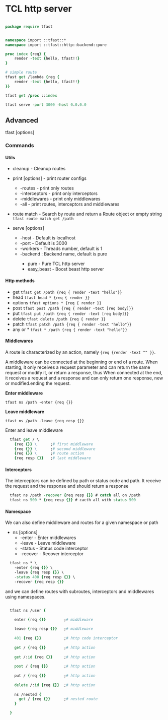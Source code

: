 # TCL http server


```tcl

package require tfast


namespace import ::tfast::*
namespace import ::tfast::http::backend::pure

proc index {req} {
    render -text {hello, tfast!!}
}

# simple route
tfast get /lambda {req {
    render -text {hello, tfast!!}
}}

tfast get /proc ::index

tfast serve -port 3000 -host 0.0.0.0

```


## Advanced

tfast <cmd> [options]

### Commands

#### Utils

* cleanup - Cleanup routes

* print [options] - print router configs
  * -routes - print only routes
  * -interceptors - print only interceptors
  * -middlewares - print only middlewares
  * -all - print routes, interceptors and middlewares

* route match <method> <path> - Search by route and return a Route object or empty string
  `tfast route match get /path`

* serve [options] 
  * -host - Default is localhost
  * -port - Default is 3000
  * -workers - Threads number, default is 1
  * -backend <backend-name>: Backend name, default is pure
    * pure - Pure TCL http server
    * easy_beast - Boost beast http server


#### Http methods

* get
    `tfast get /path {req { render -text "hello"}}`
* head
    `tfast head * {req { render }}`
* options
    `tfast options * {req { render }}`
* post
    `tfast post /path {req { render -text [req body]}}`
* put
    `tfast put /path {req { render -text [req body]}}`
* delete
    `tfast delete /path {req { render }}`
* patch
    `tfast patch /path {req { render -text "hello"}}`
* any or *
    `tfast * /path {req { render -text "hello"}}`

#### Middlewares

A route is characterized by an action, namely `{req {render -text "" }}`. 

A middleware can be connected at the beginning or end of a route. 
When starting, it only receives a request parameter and can return the same request or modify it, or return a response, thus 
When connected at the end, it receives a request and a response and can only return one response, new or modified.ending the request.

**Enter middleware**

`tfast ns /path -enter {req {}}`

**Leave middleware**

`tfast ns /path -leave {req resp {}}`

Enter and leave middleware

```tcl
  tfast get / \
    {req {}} \      ;# first middleware
    {req {}} \      ;# second middleware
    {req {}} \      ;# route action
    {req resp {}}   ;# last middleware
```

#### Interceptors


The interceptors can be defined by path or status code and path. It receive the request and the response and should return a response

```tcl
  tfast ns /path -recover {req resp {}} # catch all on /path
  tfast ns 500 * {req resp {}} # cacth all with status 500
```

#### Namespace

We can also define middleware and routes for a given namespace or path

* ns [options]
  * -enter - Enter middlewares
  * -leave - Leave middleware
  * -status - Status code interceptor
  * -recover - Recover interceptor

```tcl
  tfast ns * \
    -enter {req {}} \
    -leave {req resp {}} \
    -status 400 {req resp {}} \
    -recover {req resp {}} 
```

and we can define routes with subroutes, interceptors and middlewares using namespaces.

```tcl

  tfast ns /user {
    
    enter {req {}}        ;# middleware

    leave {req resp {}}   ;# middleware
    
    401 {req {}}          ;# http code interceptor
    
    get / {req {}}        ;# http action
    
    get /:id {req {}}     ;# http action
    
    post / {req {}}       ;# http action
    
    put / {req {}}        ;# http action
    
    delete /:id {req {}}  ;# http action
    
    ns /nested {
      get / {req {}}      ;# nested route
    }

  }
```
